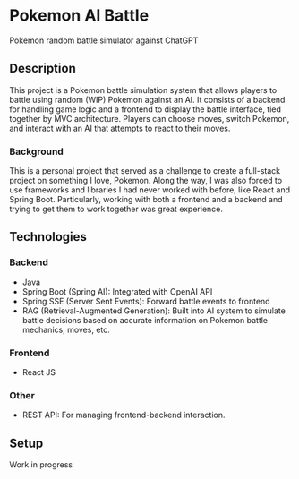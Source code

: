 # Pokemon AI Battle
Pokemon random battle simulator against ChatGPT

## Description

This project is a Pokemon battle simulation system that allows players to battle using random (WIP) Pokemon against an AI. It consists of a backend for handling game logic and a frontend to display the battle interface, tied together by MVC architecture. Players can choose moves, switch Pokemon, and interact with an AI that attempts to react to their moves.

### Background

This is a personal project that served as a challenge to create a full-stack project on something I love, Pokemon. Along the way, I was also forced to use frameworks and libraries I had never worked with before, like React and Spring Boot. Particularly, working with both a frontend and a backend and trying to get them to work together was great experience. 

## Technologies
### Backend
- Java <br/>
- Spring Boot (Spring AI): Integrated with OpenAI API <br/>
- Spring SSE (Server Sent Events): Forward battle events to frontend <br/>
- RAG (Retrieval-Augmented Generation): Built into AI system to simulate battle decisions based on accurate information on Pokemon battle mechanics, moves, etc.

### Frontend
- React JS

### Other
- REST API: For managing frontend-backend interaction.

## Setup
Work in progress
